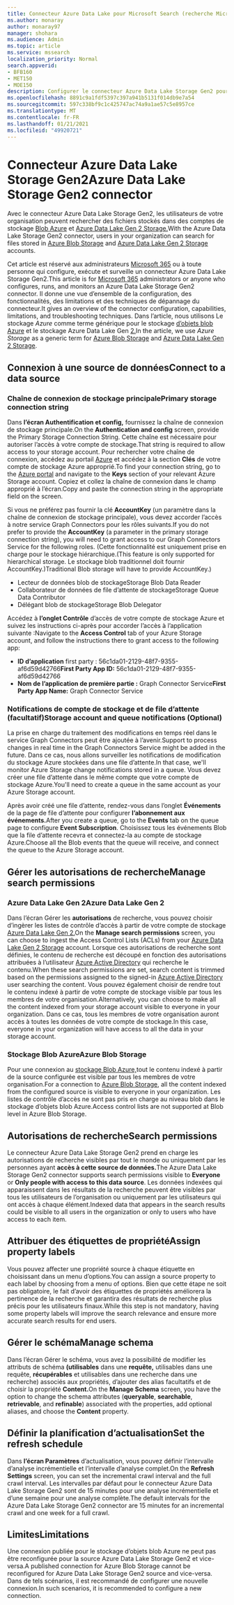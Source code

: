 ```yaml
---
title: Connecteur Azure Data Lake pour Microsoft Search (recherche Microsoft)
ms.author: monaray
author: monaray97
manager: shohara
ms.audience: Admin
ms.topic: article
ms.service: mssearch
localization_priority: Normal
search.appverid:
- BFB160
- MET150
- MOE150
description: Configurer le connecteur Azure Data Lake Storage Gen2 pour Microsoft Search (recherche Microsoft)
ms.openlocfilehash: 8891c9a1fdf5397c397a941b5131f014db9e7a54
ms.sourcegitcommit: 597c338bf9c1c425747ac74a9a1ae57c5e8957ce
ms.translationtype: MT
ms.contentlocale: fr-FR
ms.lasthandoff: 01/21/2021
ms.locfileid: "49920721"
---
```

# <a name="azure-data-lake-storage-gen2-connector"></a><span data-ttu-id="84363-103">Connecteur Azure Data Lake Storage Gen2</span><span class="sxs-lookup"><span data-stu-id="84363-103">Azure Data Lake Storage Gen2 connector</span></span>

<span data-ttu-id="84363-104">Avec le connecteur Azure Data Lake Storage Gen2, les utilisateurs de votre organisation peuvent rechercher des fichiers stockés dans des comptes de stockage [Blob Azure](https://docs.microsoft.com/azure/storage/blobs/storage-blobs-introduction) et [Azure Data Lake Gen 2 Storage.](https://docs.microsoft.com/azure/storage/blobs/data-lake-storage-introduction)</span><span class="sxs-lookup"><span data-stu-id="84363-104">With the Azure Data Lake Storage Gen2 connector, users in your organization can search for files stored in [Azure Blob Storage](https://docs.microsoft.com/azure/storage/blobs/storage-blobs-introduction) and [Azure Data Lake Gen 2 Storage](https://docs.microsoft.com/azure/storage/blobs/data-lake-storage-introduction) accounts.</span></span>

<span data-ttu-id="84363-105">Cet article est réservé aux administrateurs [Microsoft 365](https://www.microsoft.com/microsoft-365) ou à toute personne qui configure, exécute et surveille un connecteur Azure Data Lake Storage Gen2.</span><span class="sxs-lookup"><span data-stu-id="84363-105">This article is for [Microsoft 365](https://www.microsoft.com/microsoft-365) administrators or anyone who configures, runs, and monitors an Azure Data Lake Storage Gen2 connector.</span></span> <span data-ttu-id="84363-106">Il donne une vue d’ensemble de la configuration, des fonctionnalités, des limitations et des techniques de dépannage du connecteur.</span><span class="sxs-lookup"><span data-stu-id="84363-106">It gives an overview of the connector configuration, capabilities, limitations, and troubleshooting techniques.</span></span> <span data-ttu-id="84363-107">Dans l’article, nous utilisons Le stockage *Azure* comme terme générique pour le stockage [d’objets blob Azure](https://docs.microsoft.com/azure/storage/blobs/storage-blobs-introduction) et le stockage Azure Data Lake Gen [2.](https://docs.microsoft.com/azure/storage/blobs/data-lake-storage-introduction)</span><span class="sxs-lookup"><span data-stu-id="84363-107">In the article, we use *Azure Storage* as a generic term for [Azure Blob Storage](https://docs.microsoft.com/azure/storage/blobs/storage-blobs-introduction) and [Azure Data Lake Gen 2 Storage](https://docs.microsoft.com/azure/storage/blobs/data-lake-storage-introduction).</span></span>

## <a name="connect-to-a-data-source"></a><span data-ttu-id="84363-108">Connexion à une source de données</span><span class="sxs-lookup"><span data-stu-id="84363-108">Connect to a data source</span></span>

### <a name="primary-storage-connection-string"></a><span data-ttu-id="84363-109">Chaîne de connexion de stockage principale</span><span class="sxs-lookup"><span data-stu-id="84363-109">Primary storage connection string</span></span>

<span data-ttu-id="84363-110">Dans **l’écran Authentification et config,** fournissez la chaîne de connexion de stockage principale.</span><span class="sxs-lookup"><span data-stu-id="84363-110">On the **Authentication and config** screen, provide the Primary Storage Connection String.</span></span> <span data-ttu-id="84363-111">Cette chaîne est nécessaire pour autoriser l’accès à votre compte de stockage.</span><span class="sxs-lookup"><span data-stu-id="84363-111">That string is required to allow access to your storage account.</span></span> <span data-ttu-id="84363-112">Pour rechercher votre chaîne de connexion, accédez au portail [Azure](https://ms.portal.azure.com/#home) et accédez à la section **Clés** de votre compte de stockage Azure approprié.</span><span class="sxs-lookup"><span data-stu-id="84363-112">To find your connection string, go to the [Azure portal](https://ms.portal.azure.com/#home) and navigate to the **Keys** section of your relevant Azure Storage account.</span></span> <span data-ttu-id="84363-113">Copiez et collez la chaîne de connexion dans le champ approprié à l’écran.</span><span class="sxs-lookup"><span data-stu-id="84363-113">Copy and paste the connection string in the appropriate field on the screen.</span></span>

<span data-ttu-id="84363-114">Si vous ne préférez pas fournir la clé **AccountKey** (un paramètre dans la chaîne de connexion de stockage principale), vous devez accorder l’accès à notre service Graph Connectors pour les rôles suivants.</span><span class="sxs-lookup"><span data-stu-id="84363-114">If you do not prefer to provide the **AccountKey** (a parameter in the primary storage connection string), you will need to grant access to our Graph Connectors Service for the following roles.</span></span> <span data-ttu-id="84363-115">(Cette fonctionnalité est uniquement prise en charge pour le stockage hiérarchique.</span><span class="sxs-lookup"><span data-stu-id="84363-115">(This feature is only supported for hierarchical storage.</span></span> <span data-ttu-id="84363-116">Le stockage blob traditionnel doit fournir AccountKey.)</span><span class="sxs-lookup"><span data-stu-id="84363-116">Traditional Blob storage will have to provide AccountKey.)</span></span>
* <span data-ttu-id="84363-117">Lecteur de données blob de stockage</span><span class="sxs-lookup"><span data-stu-id="84363-117">Storage Blob Data Reader</span></span>
* <span data-ttu-id="84363-118">Collaborateur de données de file d’attente de stockage</span><span class="sxs-lookup"><span data-stu-id="84363-118">Storage Queue Data Contributor</span></span>
* <span data-ttu-id="84363-119">Délégant blob de stockage</span><span class="sxs-lookup"><span data-stu-id="84363-119">Storage Blob Delegator</span></span>

<span data-ttu-id="84363-120">Accédez à **l’onglet Contrôle** d’accès de votre compte de stockage Azure et suivez les instructions ci-après pour accorder l’accès à l’application suivante :</span><span class="sxs-lookup"><span data-stu-id="84363-120">Navigate to the **Access Control** tab of your Azure Storage account, and follow the instructions there to grant access to the following app:</span></span>

* <span data-ttu-id="84363-121">**ID d’application** first party : 56c1da01-2129-48f7-9355-af6d59d42766</span><span class="sxs-lookup"><span data-stu-id="84363-121">**First Party App ID:** 56c1da01-2129-48f7-9355-af6d59d42766</span></span>
* <span data-ttu-id="84363-122">**Nom de l’application de première partie :** Graph Connector Service</span><span class="sxs-lookup"><span data-stu-id="84363-122">**First Party App Name:** Graph Connector Service</span></span>

### <a name="storage-account-and-queue-notifications-optional"></a><span data-ttu-id="84363-123">Notifications de compte de stockage et de file d’attente (facultatif)</span><span class="sxs-lookup"><span data-stu-id="84363-123">Storage account and queue notifications (Optional)</span></span>

<span data-ttu-id="84363-124">La prise en charge du traitement des modifications en temps réel dans le service Graph Connectors peut être ajoutée à l’avenir.</span><span class="sxs-lookup"><span data-stu-id="84363-124">Support to process changes in real time in the Graph Connectors Service might be added in the future.</span></span> <span data-ttu-id="84363-125">Dans ce cas, nous allons surveiller les notifications de modification du stockage Azure stockées dans une file d’attente.</span><span class="sxs-lookup"><span data-stu-id="84363-125">In that case, we'll monitor Azure Storage change notifications stored in a queue.</span></span> <span data-ttu-id="84363-126">Vous devez créer une file d’attente dans le même compte que votre compte de stockage Azure.</span><span class="sxs-lookup"><span data-stu-id="84363-126">You'll need to create a queue in the same account as your Azure Storage account.</span></span>

<span data-ttu-id="84363-127">Après avoir créé une file d’attente, rendez-vous dans l’onglet **Événements** de la page de file d’attente pour configurer **l’abonnement aux événements.**</span><span class="sxs-lookup"><span data-stu-id="84363-127">After you create a queue, go to the **Events** tab on the queue page to configure **Event Subscription**.</span></span> <span data-ttu-id="84363-128">Choisissez tous les événements Blob que la file d’attente recevra et connectez-la au compte de stockage Azure.</span><span class="sxs-lookup"><span data-stu-id="84363-128">Choose all the Blob events that the queue will receive, and connect the queue to the Azure Storage account.</span></span>

## <a name="manage-search-permissions"></a><span data-ttu-id="84363-129">Gérer les autorisations de recherche</span><span class="sxs-lookup"><span data-stu-id="84363-129">Manage search permissions</span></span>

### <a name="azure-data-lake-gen-2"></a><span data-ttu-id="84363-130">Azure Data Lake Gen 2</span><span class="sxs-lookup"><span data-stu-id="84363-130">Azure Data Lake Gen 2</span></span>

<span data-ttu-id="84363-131">Dans l’écran Gérer les **autorisations** de recherche, vous pouvez choisir d’ingèrer les listes de contrôle d’accès à partir de votre compte de stockage [Azure Data Lake Gen 2.](https://docs.microsoft.com/azure/storage/blobs/data-lake-storage-introduction)</span><span class="sxs-lookup"><span data-stu-id="84363-131">On the **Manage search permissions** screen, you can choose to ingest the Access Control Lists (ACLs) from your [Azure Data Lake Gen 2 Storage](https://docs.microsoft.com/azure/storage/blobs/data-lake-storage-introduction) account.</span></span> <span data-ttu-id="84363-132">Lorsque ces autorisations de recherche sont définies, le contenu de recherche est découpé en fonction des autorisations attribuées à l’utilisateur [Azure Active Directory](https://docs.microsoft.com/azure/active-directory/) qui recherche le contenu.</span><span class="sxs-lookup"><span data-stu-id="84363-132">When these search permissions are set, search content is trimmed based on the permissions assigned to the signed-in [Azure Active Directory](https://docs.microsoft.com/azure/active-directory/) user searching the content.</span></span> <span data-ttu-id="84363-133">Vous pouvez également choisir de rendre tout le contenu indexé à partir de votre compte de stockage visible par tous les membres de votre organisation.</span><span class="sxs-lookup"><span data-stu-id="84363-133">Alternatively, you can choose to make all the content indexed from your storage account visible to everyone in your organization.</span></span> <span data-ttu-id="84363-134">Dans ce cas, tous les membres de votre organisation auront accès à toutes les données de votre compte de stockage.</span><span class="sxs-lookup"><span data-stu-id="84363-134">In this case, everyone in your organization will have access to all the data in your storage account.</span></span>

### <a name="azure-blob-storage"></a><span data-ttu-id="84363-135">Stockage Blob Azure</span><span class="sxs-lookup"><span data-stu-id="84363-135">Azure Blob Storage</span></span>

<span data-ttu-id="84363-136">Pour une connexion au [stockage Blob Azure,](https://docs.microsoft.com/azure/storage/blobs/storage-blobs-introduction)tout le contenu indexé à partir de la source configurée est visible par tous les membres de votre organisation.</span><span class="sxs-lookup"><span data-stu-id="84363-136">For a connection to [Azure Blob Storage](https://docs.microsoft.com/azure/storage/blobs/storage-blobs-introduction), all the content indexed from the configured source is visible to everyone in your organization.</span></span> <span data-ttu-id="84363-137">Les listes de contrôle d’accès ne sont pas pris en charge au niveau blob dans le stockage d’objets blob Azure.</span><span class="sxs-lookup"><span data-stu-id="84363-137">Access control lists are not supported at Blob level in Azure Blob Storage.</span></span>

## <a name="search-permissions"></a><span data-ttu-id="84363-138">Autorisations de recherche</span><span class="sxs-lookup"><span data-stu-id="84363-138">Search permissions</span></span>

<span data-ttu-id="84363-139">Le connecteur Azure Data Lake Storage Gen2  prend en charge les autorisations de recherche visibles par tout le monde ou uniquement par les personnes ayant **accès à cette source de données.**</span><span class="sxs-lookup"><span data-stu-id="84363-139">The Azure Data Lake Storage Gen2 connector supports search permissions visible to **Everyone** or **Only people with access to this data source**.</span></span> <span data-ttu-id="84363-140">Les données indexées qui apparaissent dans les résultats de la recherche peuvent être visibles par tous les utilisateurs de l’organisation ou uniquement par les utilisateurs qui ont accès à chaque élément.</span><span class="sxs-lookup"><span data-stu-id="84363-140">Indexed data that appears in the search results could be visible to all users in the organization or only to users who have access to each item.</span></span>

## <a name="assign-property-labels"></a><span data-ttu-id="84363-141">Attribuer des étiquettes de propriété</span><span class="sxs-lookup"><span data-stu-id="84363-141">Assign property labels</span></span>

<span data-ttu-id="84363-142">Vous pouvez affecter une propriété source à chaque étiquette en choisissant dans un menu d’options.</span><span class="sxs-lookup"><span data-stu-id="84363-142">You can assign a source property to each label by choosing from a menu of options.</span></span> <span data-ttu-id="84363-143">Bien que cette étape ne soit pas obligatoire, le fait d’avoir des étiquettes de propriétés améliorera la pertinence de la recherche et garantira des résultats de recherche plus précis pour les utilisateurs finaux.</span><span class="sxs-lookup"><span data-stu-id="84363-143">While this step is not mandatory, having some property labels will improve the search relevance and ensure more accurate search results for end users.</span></span>

## <a name="manage-schema"></a><span data-ttu-id="84363-144">Gérer le schéma</span><span class="sxs-lookup"><span data-stu-id="84363-144">Manage schema</span></span>

<span data-ttu-id="84363-145">Dans  l’écran Gérer le schéma, vous avez la possibilité de modifier les attributs de schéma **(utilisables** dans une **requête,** utilisables dans une requête, **récupérables** et utilisables dans une recherche dans une recherche) associés aux propriétés, d’ajouter des alias facultatifs et de choisir la propriété **Content.**</span><span class="sxs-lookup"><span data-stu-id="84363-145">On the **Manage Schema** screen, you have the option to change the schema attributes (**queryable**, **searchable**, **retrievable**, and **refinable**) associated with the properties, add optional aliases, and choose the **Content** property.</span></span>

## <a name="set-the-refresh-schedule"></a><span data-ttu-id="84363-146">Définir la planification d’actualisation</span><span class="sxs-lookup"><span data-stu-id="84363-146">Set the refresh schedule</span></span>

<span data-ttu-id="84363-147">Dans **l’écran Paramètres** d’actualisation, vous pouvez définir l’intervalle d’analyse incrémentielle et l’intervalle d’analyse complet.</span><span class="sxs-lookup"><span data-stu-id="84363-147">On the **Refresh Settings** screen, you can set the incremental crawl interval and the full crawl interval.</span></span> <span data-ttu-id="84363-148">Les intervalles par défaut pour le connecteur Azure Data Lake Storage Gen2 sont de 15 minutes pour une analyse incrémentielle et d’une semaine pour une analyse complète.</span><span class="sxs-lookup"><span data-stu-id="84363-148">The default intervals for the Azure Data Lake Storage Gen2 connector are 15 minutes for an incremental crawl and one week for a full crawl.</span></span>

## <a name="limitations"></a><span data-ttu-id="84363-149">Limites</span><span class="sxs-lookup"><span data-stu-id="84363-149">Limitations</span></span>

<span data-ttu-id="84363-150">Une connexion publiée pour le stockage d’objets blob Azure ne peut pas être reconfigurée pour la source Azure Data Lake Storage Gen2 et vice-versa.</span><span class="sxs-lookup"><span data-stu-id="84363-150">A published connection for Azure Blob Storage cannot be reconfigured for Azure Data Lake Storage Gen2 source and vice-versa.</span></span> <span data-ttu-id="84363-151">Dans de tels scénarios, il est recommandé de configurer une nouvelle connexion.</span><span class="sxs-lookup"><span data-stu-id="84363-151">In such scenarios, it is recommended to configure a new connection.</span></span>
